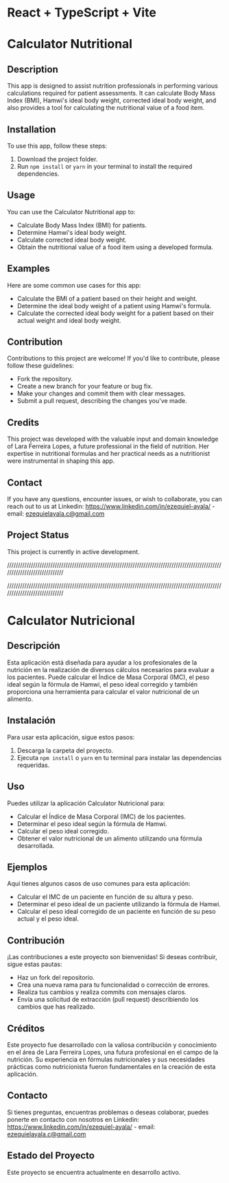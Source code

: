 # React + TypeScript + Vite

# Calculator Nutritional

## Description
This app is designed to assist nutrition professionals in performing various calculations required for patient assessments. It can calculate Body Mass Index (BMI), Hamwi's ideal body weight, corrected ideal body weight, and also provides a tool for calculating the nutritional value of a food item.

## Installation
To use this app, follow these steps:
1. Download the project folder.
2. Run `npm install` or `yarn` in your terminal to install the required dependencies.

## Usage
You can use the Calculator Nutritional app to:
- Calculate Body Mass Index (BMI) for patients.
- Determine Hamwi's ideal body weight.
- Calculate corrected ideal body weight.
- Obtain the nutritional value of a food item using a developed formula.

## Examples
Here are some common use cases for this app:
- Calculate the BMI of a patient based on their height and weight.
- Determine the ideal body weight of a patient using Hamwi's formula.
- Calculate the corrected ideal body weight for a patient based on their actual weight and ideal body weight.

## Contribution
Contributions to this project are welcome! If you'd like to contribute, please follow these guidelines:
- Fork the repository.
- Create a new branch for your feature or bug fix.
- Make your changes and commit them with clear messages.
- Submit a pull request, describing the changes you've made.

## Credits
This project was developed with the valuable input and domain knowledge of Lara Ferreira Lopes, a future professional in the field of nutrition. Her expertise in nutritional formulas and her practical needs as a nutritionist were instrumental in shaping this app.

## Contact
If you have any questions, encounter issues, or wish to collaborate, you can reach out to us at Linkedin: https://www.linkedin.com/in/ezequiel-ayala/ - email: ezequielayala.c@gmail.com 

## Project Status
This project is currently in active development.


/////////////////////////////////////////////////////////////////////////////////////////////////////////////////////////////

/////////////////////////////////////////////////////////////////////////////////////////////////////////////////////////////


# Calculator Nutricional

## Descripción
Esta aplicación está diseñada para ayudar a los profesionales de la nutrición en la realización de diversos cálculos necesarios para evaluar a los pacientes. Puede calcular el Índice de Masa Corporal (IMC), el peso ideal según la fórmula de Hamwi, el peso ideal corregido y también proporciona una herramienta para calcular el valor nutricional de un alimento.

## Instalación
Para usar esta aplicación, sigue estos pasos:
1. Descarga la carpeta del proyecto.
2. Ejecuta `npm install` o `yarn` en tu terminal para instalar las dependencias requeridas.

## Uso
Puedes utilizar la aplicación Calculator Nutricional para:
- Calcular el Índice de Masa Corporal (IMC) de los pacientes.
- Determinar el peso ideal según la fórmula de Hamwi.
- Calcular el peso ideal corregido.
- Obtener el valor nutricional de un alimento utilizando una fórmula desarrollada.

## Ejemplos
Aquí tienes algunos casos de uso comunes para esta aplicación:
- Calcular el IMC de un paciente en función de su altura y peso.
- Determinar el peso ideal de un paciente utilizando la fórmula de Hamwi.
- Calcular el peso ideal corregido de un paciente en función de su peso actual y el peso ideal.

## Contribución
¡Las contribuciones a este proyecto son bienvenidas! Si deseas contribuir, sigue estas pautas:
- Haz un fork del repositorio.
- Crea una nueva rama para tu funcionalidad o corrección de errores.
- Realiza tus cambios y realiza commits con mensajes claros.
- Envía una solicitud de extracción (pull request) describiendo los cambios que has realizado.

## Créditos
Este proyecto fue desarrollado con la valiosa contribución y conocimiento en el área de Lara Ferreira Lopes, una futura profesional en el campo de la nutrición. Su experiencia en fórmulas nutricionales y sus necesidades prácticas como nutricionista fueron fundamentales en la creación de esta aplicación.

## Contacto
Si tienes preguntas, encuentras problemas o deseas colaborar, puedes ponerte en contacto con nosotros en Linkedin: https://www.linkedin.com/in/ezequiel-ayala/ - email: ezequielayala.c@gmail.com 

## Estado del Proyecto
Este proyecto se encuentra actualmente en desarrollo activo.

